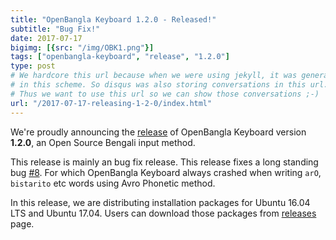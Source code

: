 ```yaml
---
title: "OpenBangla Keyboard 1.2.0 - Released!"
subtitle: "Bug Fix!"
date: 2017-07-17
bigimg: [{src: "/img/OBK1.png"}]
tags: ["openbangla-keyboard", "release", "1.2.0"]
type: post
# We hardcore this url because when we were using jekyll, it was generating posts
# in this scheme. So disqus was also storing conversations in this url.
# Thus we want to use this url so we can show those conversations ;-)
url: "/2017-07-17-releasing-1-2-0/index.html"
---
```


We're proudly announcing the [release](https://github.com/OpenBangla/OpenBangla-Keyboard/releases/tag/1.2.0) of OpenBangla Keyboard version **1.2.0**, an Open Source Bengali input method.

This release is mainly an bug fix release. This release fixes a long standing bug [#8](https://github.com/OpenBangla/OpenBangla-Keyboard/issues/8). For which OpenBangla Keyboard always crashed when writing `arO`, `bistarito` etc words using Avro Phonetic method.

In this release, we are distributing installation packages for Ubuntu 16.04 LTS and Ubuntu 17.04. Users can download those packages from [releases](https://github.com/OpenBangla/OpenBangla-Keyboard/releases/tag/1.2.0) page.
